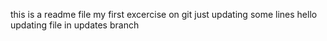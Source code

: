 this is a readme file
my first excercise on git
just updating some lines
hello
updating file in updates branch
